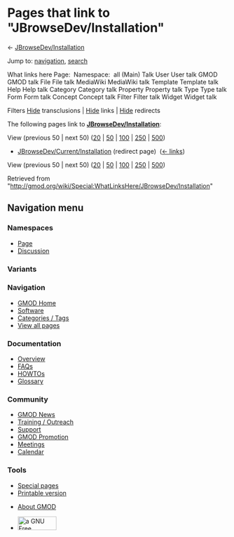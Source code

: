 <div id="mw-page-base" class="noprint">

</div>

<div id="mw-head-base" class="noprint">

</div>

<div id="content" class="mw-body" role="main">

<span id="top"></span>

<div id="mw-js-message" style="display:none;">

</div>



# <span dir="auto">Pages that link to "JBrowseDev/Installation"</span>

<div id="bodyContent">

<div id="contentSub">

← <a
href="/mediawiki/index.php?title=JBrowseDev/Installation&amp;redirect=no"
class="mw-redirect"
title="JBrowseDev/Installation">JBrowseDev/Installation</a>

</div>

<div id="jump-to-nav" class="mw-jump">

Jump to: [navigation](#mw-navigation), [search](#p-search)

</div>

<div id="mw-content-text">

What links here Page:  Namespace:  all (Main) Talk User User talk GMOD
GMOD talk File File talk MediaWiki MediaWiki talk Template Template talk
Help Help talk Category Category talk Property Property talk Type Type
talk Form Form talk Concept Concept talk Filter Filter talk Widget
Widget talk

Filters
[Hide](/mediawiki/index.php?title=Special:WhatLinksHere/JBrowseDev/Installation&hidetrans=1 "Special:WhatLinksHere/JBrowseDev/Installation")
transclusions \|
[Hide](/mediawiki/index.php?title=Special:WhatLinksHere/JBrowseDev/Installation&hidelinks=1 "Special:WhatLinksHere/JBrowseDev/Installation")
links \|
[Hide](/mediawiki/index.php?title=Special:WhatLinksHere/JBrowseDev/Installation&hideredirs=1 "Special:WhatLinksHere/JBrowseDev/Installation")
redirects

The following pages link to
**<a href="/wiki/JBrowseDev/Installation" class="mw-redirect"
title="JBrowseDev/Installation">JBrowseDev/Installation</a>**:

View (previous 50 \| next 50)
([20](/mediawiki/index.php?title=Special:WhatLinksHere/JBrowseDev/Installation&limit=20 "Special:WhatLinksHere/JBrowseDev/Installation")
\|
[50](/mediawiki/index.php?title=Special:WhatLinksHere/JBrowseDev/Installation&limit=50 "Special:WhatLinksHere/JBrowseDev/Installation")
\|
[100](/mediawiki/index.php?title=Special:WhatLinksHere/JBrowseDev/Installation&limit=100 "Special:WhatLinksHere/JBrowseDev/Installation")
\|
[250](/mediawiki/index.php?title=Special:WhatLinksHere/JBrowseDev/Installation&limit=250 "Special:WhatLinksHere/JBrowseDev/Installation")
\|
[500](/mediawiki/index.php?title=Special:WhatLinksHere/JBrowseDev/Installation&limit=500 "Special:WhatLinksHere/JBrowseDev/Installation"))

- [JBrowseDev/Current/Installation](/mediawiki/index.php?title=JBrowseDev/Current/Installation&redirect=no "JBrowseDev/Current/Installation")
  (redirect page) ‎ <span class="mw-whatlinkshere-tools">([←
  links](/mediawiki/index.php?title=Special:WhatLinksHere&target=JBrowseDev%2FCurrent%2FInstallation "Special:WhatLinksHere"))</span>

View (previous 50 \| next 50)
([20](/mediawiki/index.php?title=Special:WhatLinksHere/JBrowseDev/Installation&limit=20 "Special:WhatLinksHere/JBrowseDev/Installation")
\|
[50](/mediawiki/index.php?title=Special:WhatLinksHere/JBrowseDev/Installation&limit=50 "Special:WhatLinksHere/JBrowseDev/Installation")
\|
[100](/mediawiki/index.php?title=Special:WhatLinksHere/JBrowseDev/Installation&limit=100 "Special:WhatLinksHere/JBrowseDev/Installation")
\|
[250](/mediawiki/index.php?title=Special:WhatLinksHere/JBrowseDev/Installation&limit=250 "Special:WhatLinksHere/JBrowseDev/Installation")
\|
[500](/mediawiki/index.php?title=Special:WhatLinksHere/JBrowseDev/Installation&limit=500 "Special:WhatLinksHere/JBrowseDev/Installation"))

</div>

<div class="printfooter">

Retrieved from
"<http://gmod.org/wiki/Special:WhatLinksHere/JBrowseDev/Installation>"

</div>

<div id="catlinks" class="catlinks catlinks-allhidden">

</div>

<div class="visualClear">

</div>

</div>

</div>

<div id="mw-navigation">

## Navigation menu

<div id="mw-head">



<div id="left-navigation">

<div id="p-namespaces" class="vectorTabs" role="navigation"
aria-labelledby="p-namespaces-label">

### Namespaces

- <span id="ca-nstab-main"><a href="/wiki/JBrowseDev/Installation" accesskey="c"
  title="View the content page [c]">Page</a></span>
- <span id="ca-talk"><a
  href="/mediawiki/index.php?title=Talk:JBrowseDev/Installation&amp;action=edit&amp;redlink=1"
  accesskey="t"
  title="Discussion about the content page [t]">Discussion</a></span>

</div>

<div id="p-variants" class="vectorMenu emptyPortlet" role="navigation"
aria-labelledby="p-variants-label">

### 

### Variants[](#)

<div class="menu">

</div>

</div>

</div>

<div id="right-navigation">





</div>



</div>

</div>

</div>

<div id="mw-panel">

<div id="p-logo" role="banner">

<a href="/wiki/Main_Page"
style="background-image: url(http://gmod.org/images/GMOD-cogs.png);"
title="Visit the main page"></a>

</div>

<div id="p-Navigation" class="portal" role="navigation"
aria-labelledby="p-Navigation-label">

### Navigation

<div class="body">

- <span id="n-GMOD-Home">[GMOD Home](/wiki/Main_Page)</span>
- <span id="n-Software">[Software](/wiki/GMOD_Components)</span>
- <span id="n-Categories-.2F-Tags">[Categories /
  Tags](/wiki/Categories)</span>
- <span id="n-View-all-pages">[View all
  pages](/wiki/Special:AllPages)</span>

</div>

</div>

<div id="p-Documentation" class="portal" role="navigation"
aria-labelledby="p-Documentation-label">

### Documentation

<div class="body">

- <span id="n-Overview">[Overview](/wiki/Overview)</span>
- <span id="n-FAQs">[FAQs](/wiki/Category:FAQ)</span>
- <span id="n-HOWTOs">[HOWTOs](/wiki/Category:HOWTO)</span>
- <span id="n-Glossary">[Glossary](/wiki/Glossary)</span>

</div>

</div>

<div id="p-Community" class="portal" role="navigation"
aria-labelledby="p-Community-label">

### Community

<div class="body">

- <span id="n-GMOD-News">[GMOD News](/wiki/GMOD_News)</span>
- <span id="n-Training-.2F-Outreach">[Training /
  Outreach](/wiki/Training_and_Outreach)</span>
- <span id="n-Support">[Support](/wiki/Support)</span>
- <span id="n-GMOD-Promotion">[GMOD
  Promotion](/wiki/GMOD_Promotion)</span>
- <span id="n-Meetings">[Meetings](/wiki/Meetings)</span>
- <span id="n-Calendar">[Calendar](/wiki/Calendar)</span>

</div>

</div>

<div id="p-tb" class="portal" role="navigation"
aria-labelledby="p-tb-label">

### Tools

<div class="body">

- <span id="t-specialpages"><a href="/wiki/Special:SpecialPages" accesskey="q"
  title="A list of all special pages [q]">Special pages</a></span>
- <span id="t-print"><a
  href="/mediawiki/index.php?title=Special:WhatLinksHere/JBrowseDev/Installation&amp;printable=yes"
  rel="alternate" accesskey="p"
  title="Printable version of this page [p]">Printable version</a></span>

</div>

</div>

</div>

</div>

<div id="footer" role="contentinfo">

- <span id="footer-places-about">[About
  GMOD](/wiki/GMOD:About "GMOD:About")</span>

<!-- -->

- <span id="footer-copyrightico">[<img src="http://www.gnu.org/graphics/gfdl-logo-small.png" width="88"
  height="31" alt="a GNU Free Documentation License" />](http://www.gnu.org/licenses/fdl-1.3.html)</span>


<div style="clear:both">

</div>

</div>
